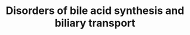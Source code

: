 ---
annotations:
- type: Pathway Ontology
  value: cerebrotendinous xanthomatosis pathway
- type: Pathway Ontology
  value: inborn error of metabolism pathway
authors:
- Maria van de Meent
- Eweitz
description: This pathway model displays disorders of bile acid synthesis and biliary
  transport. There are 13 included disorders, of which 8 are enzyme deficiencies,
  and 5 are related to transporters. The enzyme deficiencies include 3β-Dehydrogenase
  deficiency, 5β-Reductase deficiency, Spastic Paraplegia 5A, Cholesterol 7α-hydroxylase
  deficiency, Sterol 27-hydroxylase deficiency, α-Methylacyl-CoA racemase (AMACR)
  deficiency, Bile acid amidation defect, and Bile acid-CoA ligase deficiency (BA
  CoA LD). Disorders of transporters are related to deficiencies in ATP8B1 (Progressive
  familial intrahepatic cholestasis type 1; PFIC1), ABCB11 (Progressive familial intrahepatic
  cholestasis type 2; PFIC 2), ABCB4 (Progressive familial intrahepatic cholestasis
  type 3), and ABCC2 (Dubin-Johnson syndrome), as well as OATP1B1 and OATP1B3 disease
  (Rotor Syndrome). This pathway is based on Chapter 34 of Blau’s ‘Physicians Guide
  to the Diagnosis, Treatment, and Follow-Up of Inherited Metabolic Diseases (ISBN
  3642403360 (978-3642403361)).
last-edited: 2022-02-23
organisms:
- Homo sapiens
redirect_from:
- /index.php/Pathway:WP5176
- /instance/WP5176
schema-jsonld:
- '@context': https://schema.org/
  '@id': https://wikipathways.github.io/pathways/WP5176.html
  '@type': Dataset
  creator:
    '@type': Organization
    name: WikiPathways
  description: This pathway model displays disorders of bile acid synthesis and biliary
    transport. There are 13 included disorders, of which 8 are enzyme deficiencies,
    and 5 are related to transporters. The enzyme deficiencies include 3β-Dehydrogenase
    deficiency, 5β-Reductase deficiency, Spastic Paraplegia 5A, Cholesterol 7α-hydroxylase
    deficiency, Sterol 27-hydroxylase deficiency, α-Methylacyl-CoA racemase (AMACR)
    deficiency, Bile acid amidation defect, and Bile acid-CoA ligase deficiency (BA
    CoA LD). Disorders of transporters are related to deficiencies in ATP8B1 (Progressive
    familial intrahepatic cholestasis type 1; PFIC1), ABCB11 (Progressive familial
    intrahepatic cholestasis type 2; PFIC 2), ABCB4 (Progressive familial intrahepatic
    cholestasis type 3), and ABCC2 (Dubin-Johnson syndrome), as well as OATP1B1 and
    OATP1B3 disease (Rotor Syndrome). This pathway is based on Chapter 34 of Blau’s
    ‘Physicians Guide to the Diagnosis, Treatment, and Follow-Up of Inherited Metabolic
    Diseases (ISBN 3642403360 (978-3642403361)).
  keywords:
  - 5beta-Cholestane-3alpha,7alpha,27-triol
  - 3alpha,7alpha-Dihydroxy-5beta-cholest-24-enoyl-CoA
  - ATP8B1
  - Glycocholic acid
  - SLCO1B1
  - 3beta-Hydroxy-5-cholestenoic acid
  - Bilirubin glucuronide
  - 3α,7α,12α-trihydroxy-24-oxo-5β-cholestan-26-oyl-CoA
  - Bile acid
  - 7alpha-hydroxy-5beta-cholestan-3-one
  - 3alpha,7alpha,12alpha-trihydroxy-5beta-cholestan-26-al
  - CYP27A1
  - CYP7A1
  - (25R)-3alpha,7alpha,12alpha-Trihydroxy-5beta-cholestan-26-oyl-CoA
  - Phosphatidylserine
  - 5beta-cholestane-3alpha,7alpha-diol
  - Alpha-methylacyl-CoA racemase
  - (25S)-3alpha,7alpha-Dihydroxy-5beta-cholestanoyl-CoA
  - 5beta-cholestane-3alpha,7alpha,12alpha-triol
  - Bile acid-CoA:amino acid N-acyltransferase
  - 3alpha,7alpha-dihydroxy-5beta-cholestan-26-al
  - ACOX2
  - (24R,25R)-3alpha,7alpha,12alpha,24-tetrahydroxy-5beta-cholestan-26-oyl-CoA
  - 7alpha,26-dihydroxycholest-4-en-3-one
  - CYP7B1
  - Taurocholic acid
  - cholate
  - Very long-chain acyl-CoA synthetase
  - (25S)-3alpha,7alpha,12alpha-trihydroxy-5beta-cholestanoyl-CoA
  - (25R)-3alpha,7alpha-Dihydroxy-5beta-cholestanoyl-CoA
  - 3beta,7alpha-Dihydroxy-5-cholestenoate
  - 3alpha,7alpha,12alpha-trihydroxy-5beta-cholestan-26-oic acid
  - 7-alpha-hydroxycholest-4-en-3-one 12-alpha-hydroxylase
  - cholesterol
  - phosphatidylcholines
  - Chenodeoxycholoyl-CoA
  - 3alpha,7alpha,24-trihydroxy-5beta-cholestan-26-oyl-CoA
  - HSD17B4
  - 27-Hydroxycholesterol
  - cholyl-CoA
  - glycocholate
  - 3alpha,7alpha,12alpha-Trihydroxy-5beta-cholest-24-enoyl-CoA
  - 3alpha,7alpha-dihydroxy-24-oxo-5beta-cholestan-26-oyl-CoA
  - ABCB4
  - HSD3B7
  - chenodeoxycholate(1-)
  - 7-alpha-Hydroxycholesterol
  - 7alpha,26-dihydroxy-5beta-cholestan-3-one
  - taurocholate
  - Glycochenodeoxycholic acid
  - SCP2
  - Aldo-keto reductase family 1 member C4
  - Taurochenodeoxycholic acid
  - 7alpha,12alpha-dihydroxy-5beta-cholestan-3-one
  - AKR1D1
  - 3alpha,7alpha-dihydroxy-5beta-cholestan-26-oic acid
  - ABCB11
  - 5beta-cholestane-3alpha,7alpha,26-triol
  - 5beta-cholestane-3alpha,7alpha,12alpha,26-tetrol
  - ABCC2
  - SLCO1B3
  - 7alpha,12alpha-Dihydroxy-4-cholesten-3-one
  - 7alpha-Hydroxy-4-cholesten-3-one
  - SLC27A5
  license: CC0
  name: Disorders of bile acid synthesis and biliary transport
seo: CreativeWork
title: Disorders of bile acid synthesis and biliary transport
wpid: WP5176
---